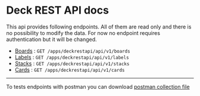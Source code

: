 # Deck REST API docs

This api provides following endpoints. All of them are read only and there is no possibility to modify the data. For now no endpoint requires authentication but it will be changed.

-   [Boards](./Boards.md) : `GET /apps/deckrestapi/api/v1/boards`
-   [Labels]() : `GET /apps/deckrestapi/api/v1/labels`
-   [Stacks]() : `GET /apps/deckrestapi/api/v1/stacks`
-   [Cards](./Cards.md) : `GET /apps/deckrestapi/api/v1/cards`

---

To tests endpoints with postman you can download [postman collection file](./deck-rest-api.postman_collection.json)
